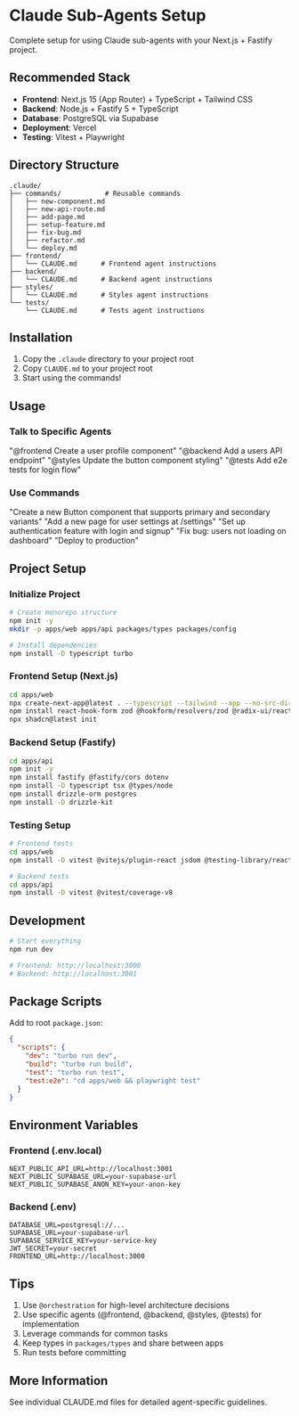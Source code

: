 # Claude Sub-Agents Setup

Complete setup for using Claude sub-agents with your Next.js + Fastify project.

## Recommended Stack

- **Frontend**: Next.js 15 (App Router) + TypeScript + Tailwind CSS
- **Backend**: Node.js + Fastify 5 + TypeScript
- **Database**: PostgreSQL via Supabase
- **Deployment**: Vercel
- **Testing**: Vitest + Playwright

## Directory Structure

```
.claude/
├── commands/           # Reusable commands
│   ├── new-component.md
│   ├── new-api-route.md
│   ├── add-page.md
│   ├── setup-feature.md
│   ├── fix-bug.md
│   ├── refactor.md
│   └── deploy.md
├── frontend/
│   └── CLAUDE.md      # Frontend agent instructions
├── backend/
│   └── CLAUDE.md      # Backend agent instructions
├── styles/
│   └── CLAUDE.md      # Styles agent instructions
└── tests/
    └── CLAUDE.md      # Tests agent instructions
```

## Installation

1. Copy the `.claude` directory to your project root
2. Copy `CLAUDE.md` to your project root
3. Start using the commands!

## Usage

### Talk to Specific Agents

"@frontend Create a user profile component"
"@backend Add a users API endpoint"
"@styles Update the button component styling"
"@tests Add e2e tests for login flow"

### Use Commands

"Create a new Button component that supports primary and secondary variants"
"Add a new page for user settings at /settings"
"Set up authentication feature with login and signup"
"Fix bug: users not loading on dashboard"
"Deploy to production"

## Project Setup

### Initialize Project

```bash
# Create monorepo structure
npm init -y
mkdir -p apps/web apps/api packages/types packages/config

# Install dependencies
npm install -D typescript turbo
```

### Frontend Setup (Next.js)

```bash
cd apps/web
npx create-next-app@latest . --typescript --tailwind --app --no-src-dir
npm install react-hook-form zod @hookform/resolvers/zod @radix-ui/react-icons
npx shadcn@latest init
```

### Backend Setup (Fastify)

```bash
cd apps/api
npm init -y
npm install fastify @fastify/cors dotenv
npm install -D typescript tsx @types/node
npm install drizzle-orm postgres
npm install -D drizzle-kit
```

### Testing Setup

```bash
# Frontend tests
cd apps/web
npm install -D vitest @vitejs/plugin-react jsdom @testing-library/react @testing-library/user-event @playwright/test msw

# Backend tests
cd apps/api
npm install -D vitest @vitest/coverage-v8
```

## Development

```bash
# Start everything
npm run dev

# Frontend: http://localhost:3000
# Backend: http://localhost:3001
```

## Package Scripts

Add to root `package.json`:

```json
{
  "scripts": {
    "dev": "turbo run dev",
    "build": "turbo run build",
    "test": "turbo run test",
    "test:e2e": "cd apps/web && playwright test"
  }
}
```

## Environment Variables

### Frontend (.env.local)
```
NEXT_PUBLIC_API_URL=http://localhost:3001
NEXT_PUBLIC_SUPABASE_URL=your-supabase-url
NEXT_PUBLIC_SUPABASE_ANON_KEY=your-anon-key
```

### Backend (.env)
```
DATABASE_URL=postgresql://...
SUPABASE_URL=your-supabase-url
SUPABASE_SERVICE_KEY=your-service-key
JWT_SECRET=your-secret
FRONTEND_URL=http://localhost:3000
```

## Tips

1. Use `@orchestration` for high-level architecture decisions
2. Use specific agents (@frontend, @backend, @styles, @tests) for implementation
3. Leverage commands for common tasks
4. Keep types in `packages/types` and share between apps
5. Run tests before committing

## More Information

See individual CLAUDE.md files for detailed agent-specific guidelines.
